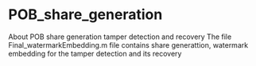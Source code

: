 # POB_share_generation
About POB share generation tamper detection and recovery
The file Final_watermarkEmbedding.m file contains share generattion, watermark embedding for the tamper detection and its recovery 
